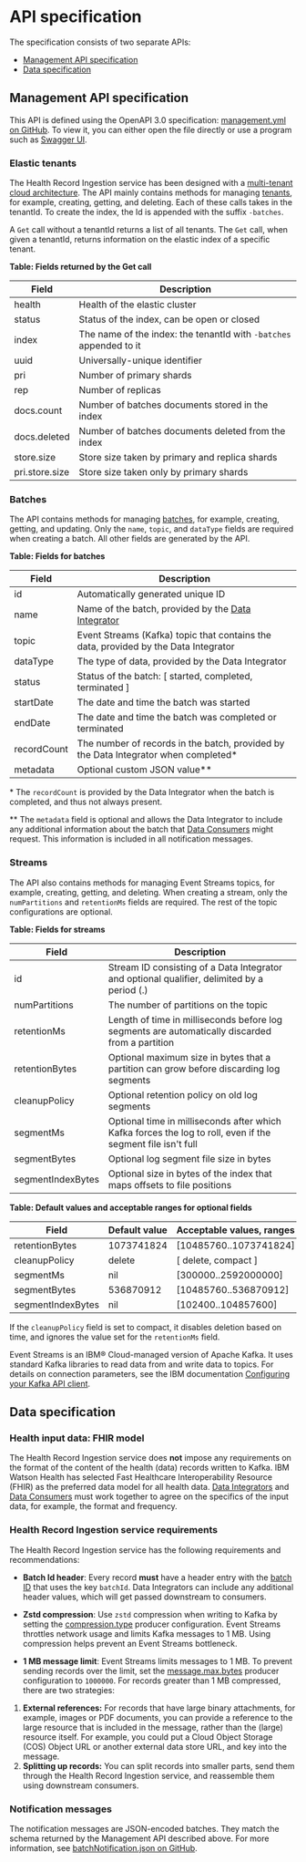 # API specification

The specification consists of two separate APIs: 

- [Management API specification](#management-api-specification)
- [Data specification](#data-specification)

## Management API specification

This API is defined using the OpenAPI 3.0 specification: [management.yml on GitHub](https://github.com/Alvearie/hri-api-spec/tree/master/management-api/management.yml). To view it, you can either open the file directly or use a program such as [Swagger UI](https://swagger.io/tools/swagger-ui/download/). 

### Elastic tenants

The Health Record Ingestion service has been designed with a [multi-tenant cloud architecture](multitenancy.md). The API mainly contains methods for managing [tenants](glossary.md#tenant), for example, creating, getting, and deleting. Each of these calls takes in the tenantId. To create the index, the Id is appended with the suffix `-batches`.

A `Get` call without a tenantId returns a list of all tenants. The `Get` call, when given a tenantId, returns information on the elastic index of a specific tenant. 

**Table: Fields returned by the Get call**

| **Field**          | **Description**                                                        |
| -------------- | ------------------------------------------------------------------ |
| health         | Health of the elastic cluster                                      |
| status         | Status of the index, can be open or closed                         |
| index          | The name of the index: the tenantId with `-batches` appended to it |
| uuid           | Universally-unique identifier                                      |
| pri            | Number of primary shards                                           |
| rep            | Number of replicas                                                 |
| docs.count     | Number of batches documents stored in the index                    |
| docs.deleted   | Number of batches documents deleted from the index                 |
| store.size     | Store size taken by primary and replica shards                     |
| pri.store.size | Store size taken only by primary shards                            |

### Batches

The API contains methods for managing [batches](glossary.md#batch), for example, creating, getting, and updating. Only the `name`, `topic`, and `dataType` fields are required when creating a batch. All other fields are generated by the API.

**Table: Fields for batches**

| **Field**       | **Description**                                                                          |
| ----------- | ------------------------------------------------------------------------------------ |
| id          | Automatically generated unique ID                                                    |
| name        | Name of the batch, provided by the [Data Integrator](glossary.md#data-integrator)                                   |
| topic       | Event Streams (Kafka) topic that contains the data, provided by the Data Integrator  |
| dataType    | The type of data, provided by the Data Integrator                                    |
| status      | Status of the batch: [ started, completed, terminated ]                              |
| startDate   | The date and time the batch was started                                              |
| endDate     | The date and time the batch was completed or terminated                              |
| recordCount | The number of records in the batch, provided by the Data Integrator when completed\* |
| metadata    | Optional custom JSON value\*\*                                                       |

\* The `recordCount` is provided by the Data Integrator when the batch is completed, and thus not always present.

\*\* The `metadata` field is optional and allows the Data Integrator to include any additional information about the batch that [Data Consumers](glossary.md#data-consumer) might request. This information is included in all notification messages.

### Streams

The API also contains methods for managing Event Streams topics, for example,  creating, getting, and deleting. When creating a stream, only the `numPartitions` and `retentionMs` fields are required. The rest of the topic configurations are optional. 

**Table: Fields for streams**

| **Field**             | **Description**                                                                                                 |
| ----------------- | ----------------------------------------------------------------------------------------------------------- |
| id                | Stream ID consisting of a Data Integrator and optional qualifier, delimited by a period (\.\)               |
| numPartitions     | The number of partitions on the topic                                                                       |
| retentionMs       | Length of time in milliseconds before log segments are automatically discarded from a partition             |
| retentionBytes    | Optional maximum size in bytes that a partition can grow before discarding log segments                     |
| cleanupPolicy     | Optional retention policy on old log segments                                                               |
| segmentMs         | Optional time in milliseconds after which Kafka forces the log to roll, even if the segment file isn't full |
| segmentBytes      | Optional log segment file size in bytes                                                                     |
| segmentIndexBytes | Optional size in bytes of the index that maps offsets to file positions                                     |

**Table: Default values and acceptable ranges for optional fields**

| Field             | Default value | Acceptable values, ranges |
| ----------------- | ------------- | ------------------------- |
| retentionBytes    | 1073741824    | [10485760..1073741824]    |
| cleanupPolicy     | delete        | [ delete, compact ]       |
| segmentMs         | nil           | [300000..2592000000]      |
| segmentBytes      | 536870912     | [10485760..536870912]     |
| segmentIndexBytes | nil           | [102400..104857600]       |

If the `cleanupPolicy` field is set to compact, it disables deletion based on time, and ignores the value set for the `retentionMs` field.

Event Streams is an IBM&reg; Cloud-managed version of Apache Kafka. It uses standard Kafka libraries to read data from and write data to topics. For details on connection parameters, see the IBM documentation [Configuring your Kafka API client](https://cloud.ibm.com/docs/EventStreams?topic=EventStreams-kafka_using#kafka_api_client).  

## Data specification

### Health input data: FHIR model

The Health Record Ingestion service does **not** impose any requirements on the format of the content of the health (data) records written to Kafka. IBM Watson Health has selected Fast Healthcare Interoperability Resource (FHIR) as the preferred data model for all health data. [Data Integrators](glossary.md#data-integrator) and [Data Consumers](glossary.md#data-consumer) must work together to agree on the specifics of the input data, for example, the format and frequency.

### Health Record Ingestion service requirements

The Health Record Ingestion service has the following requirements and recommendations:

- **Batch Id header**: Every record **must** have a header entry with the [batch ID](glossary.md#batch-id) that uses the key `batchId`. Data Integrators can include any additional header values, which will get passed downstream to consumers.

- **Zstd compression**: Use `zstd` compression when writing to Kafka by setting the [compression.type](https://kafka.apache.org/documentation/#compression.type) producer configuration. Event Streams throttles network usage and limits Kafka messages to 1 MB. Using compression helps prevent an Event Streams bottleneck.

- **1 MB message limit**: 
  Event Streams limits messages to 1 MB. To prevent sending records over the limit, set the [message.max.bytes](https://kafka.apache.org/documentation/#message.max.bytes) producer configuration to `1000000`. For records greater than 1 MB compressed, there are two strategies:
1. **External references:** For records that have large binary attachments, for example, images or PDF documents, you can provide a reference to the large resource that is included in the message, rather than the (large) resource itself. For example, you could put a Cloud Object Storage (COS) Object URL or another external data store URL, and key into the message.
2. **Splitting up records:** You can split records into smaller parts, send them through the Health Record Ingestion service, and reassemble them using downstream consumers. 

### Notification messages

The notification messages are JSON-encoded batches. They match the schema returned by the Management API described above. For more information, see [batchNotification.json on GitHub](https://github.com/Alvearie/hri-api-spec/tree/master/notifications/batchNotification.json).
